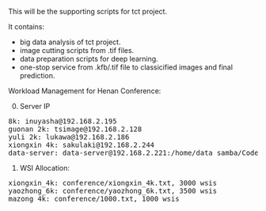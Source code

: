 This will be the supporting scripts for tct project.

It contains:  
 - big data analysis of tct project.
 - image cutting scripts from .tif files.
 - data preparation scripts for deep learning.
 - one-stop service from .kfb/.tif file to classicified images and final prediction.


 Workload Management for Henan Conference:

0. Server IP
<pre>
8k: inuyasha@192.168.2.195
guonan 2k: tsimage@192.168.2.128
yuli 2k: lukawa@192.168.2.186
xiongxin 4k: sakulaki@192.168.2.244
data-server: data-server@192.168.2.221:/home/data_samba/Code_by_yuli/
</pre>

1. WSI Allocation:
<pre>
xiongxin_4k: conference/xiongxin_4k.txt, 3000 wsis
yaozhong_6k: conference/yaozhong_6k.txt, 3500 wsis
mazong_4k: conference/1000.txt, 1000 wsis
</pre>